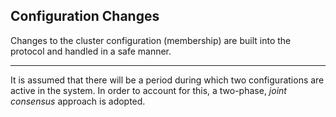 ##  Configuration Changes

Changes to the cluster configuration (membership) are built into the protocol and handled in a safe manner.

***

It is assumed that there will be a period during which two configurations are active in the system. In order to account for this, a two-phase, _joint consensus_ approach is adopted.


